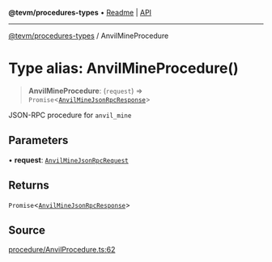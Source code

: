 **@tevm/procedures-types** • [Readme](../README.md) \| [API](../globals.md)

***

[@tevm/procedures-types](../README.md) / AnvilMineProcedure

# Type alias: AnvilMineProcedure()

> **AnvilMineProcedure**: (`request`) => `Promise`\<[`AnvilMineJsonRpcResponse`](AnvilMineJsonRpcResponse.md)\>

JSON-RPC procedure for `anvil_mine`

## Parameters

• **request**: [`AnvilMineJsonRpcRequest`](AnvilMineJsonRpcRequest.md)

## Returns

`Promise`\<[`AnvilMineJsonRpcResponse`](AnvilMineJsonRpcResponse.md)\>

## Source

[procedure/AnvilProcedure.ts:62](https://github.com/evmts/tevm-monorepo/blob/main/packages/procedures-types/src/procedure/AnvilProcedure.ts#L62)
